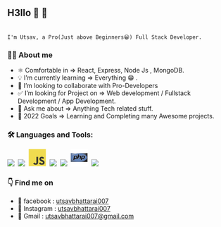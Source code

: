 ## H3llo 👋 👋


```

I'm Utsav, a Pro(Just above Beginners😁) Full Stack Developer.

```


### 👨‍💻 About me

- ⚛️ Comfortable in => React, Express, Node Js , MongoDB.
- 💡 I’m currently learning => Everything 😁 .
- 👯 I’m looking to collaborate with Pro-Developers
- ✅ I’m looking for Project on => Web development / Fullstack Development / App Development.
- 💬 Ask me about =>  Anything Tech related stuff.
- 🎯 2022 Goals => Learning and Completing many Awesome projects.



###  🛠 Languages and Tools:

<span><img src="https://cdn.jsdelivr.net/gh/devicons/devicon@latest/icons/html5/html5-plain.svg" width="40px"></span>&nbsp;
<span><img src="https://cdn.jsdelivr.net/gh/devicons/devicon@latest/icons/css3/css3-plain.svg" width="40px"></span>&nbsp;
<span><img src="https://raw.githubusercontent.com/devicons/devicon/master/icons/javascript/javascript-original.svg" width="40px"></span>&nbsp;
<span><img src="https://cdn.jsdelivr.net/gh/devicons/devicon@latest/icons/react/react-original.svg" width="40px"></span>&nbsp;
<span><img src="https://cdn.jsdelivr.net/gh/devicons/devicon@latest/icons/nodejs/nodejs-plain.svg" width="40px"></span>&nbsp;
<span><img src="https://raw.githubusercontent.com/devicons/devicon/master/icons/php/php-original.svg" width="40px"></span>&nbsp;
<span><img src="https://www.vectorlogo.zone/logos/mongodb/mongodb-icon.svg" width="40px"></span>&nbsp;





### 👇 Find me on 

- 🔗 facebook : <a  target="_blank" href = "https://www.facebook.com/utsavbhattarai007"> utsavbhattarai007 </a>
- 🔗 Instagram : <a target="_blank" href = "https://www.instagram.com/utsavbhattarai007"> utsavbhattarai007 </a>
- 🔗 Gmail : utsavbhattarai007@gmail.com
 

 
